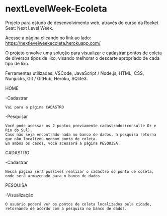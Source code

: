 # nextLevelWeek-Ecoleta
Projeto para estudo de desenvolvimento web, através do curso da Rocket Seat: Next Level Week. 

Acesse a página clicando no link ao lado: https://nextlevelweekecoleta.herokuapp.com/

O projeto envolve uma solução para visualizar e cadastrar pontos de coleta de diversos tipos de lixo, visando melhorar o descarte 
apropriado de cada tipo de lixo.

Ferramentas utilizadas:
VSCode,
JavaScript / Node.js,
HTML,
CSS,
Nunjucks,
Git / GitHub,
Heroku,
SQlite3.

HOME

  -Cadastrar 
  
    Vai para a página CADASTRO

  -Pesquisar
  
    Você pode acessar os 2 pontos previamente cadastrados(consulte Oz e Rio do Sul).
    Caso não seja encontrado nada no banco de dados, a pesquisa retorna que não localizou nenhum ponto de coleta.
    Em ambos os casos, você acessará a página PESQUISA.
    
CADASTRO

  -Cadastrar
  
    Nessa página será possível realizar o cadastro do ponto de coleta, onde será armazenado para o banco de dados
  
PESQUISA

  -Visualização
  
    O usuário poderá ver os pontos de coleta localizados pela cidade, retornando de acordo com a pesquisa no banco de dados.

